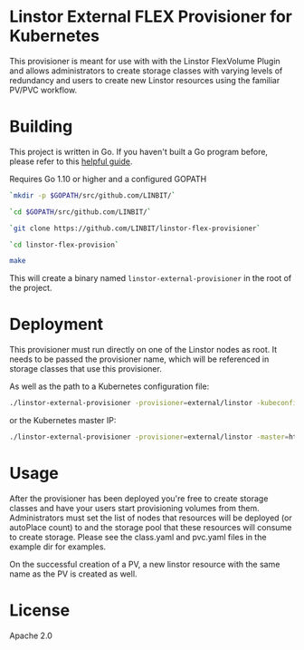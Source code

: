 # Linstor External FLEX Provisioner for Kubernetes

This provisioner is meant for use with with the Linstor FlexVolume Plugin and allows
administrators to create storage classes with varying levels of redundancy and
users to create new Linstor resources using the familiar PV/PVC workflow.


# Building

This project is written in Go. If you haven't built a Go program before,
please refer to this [helpful guide](https://golang.org/doc/install).

Requires Go 1.10 or higher and a configured GOPATH

```bash
`mkdir -p $GOPATH/src/github.com/LINBIT/`

`cd $GOPATH/src/github.com/LINBIT/`

`git clone https://github.com/LINBIT/linstor-flex-provisioner`

`cd linstor-flex-provision`

make
```
This will create a binary named `linstor-external-provisioner` in the root of the project.

# Deployment

This provisioner must run directly on one of the Linstor nodes as root.
It needs to be passed the provisioner name, which will be referenced in
storage classes that use this provisioner.

As well as the path to a Kubernetes configuration file:

```bash
./linstor-external-provisioner -provisioner=external/linstor -kubeconfig=$HOME/.kube/config &> /path/to/logfile &
```
or the Kubernetes master IP:

```bash
./linstor-external-provisioner -provisioner=external/linstor -master=http://0.0.0.0:8080 &> /path/to/logfile &
```
# Usage

After the provisioner has been deployed you're free to create storage classes and
have your users start provisioning volumes from them. Administrators must set the
list of nodes that resources will be deployed (or autoPlace count) to and the
storage pool that these resources will consume to create storage. Please see
the class.yaml and pvc.yaml files in the example dir for examples.

On the successful creation of a PV, a new linstor resource with the same name as the
PV is created as well.

# License

Apache 2.0
